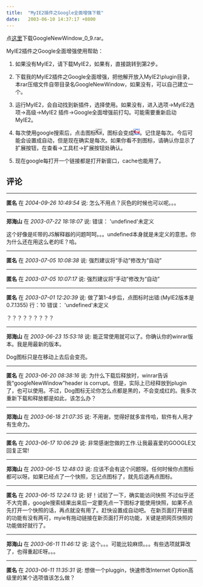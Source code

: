 ```yaml
---
title:  "MyIE2插件之Google全面增强下载"
date:   2003-06-10 14:37:17 +0800
---
```


点[这里](/images/2011/googlenewwindow/GoogleNewWindow_0_9.rar)下载GoogleNewWindow_0_9.rar。  

MyIE2插件之Google全面增强使用帮助：

  1. 如果没有MyIE2，请下载MyIE2，如果有，直接跳转到第2步。

  2. 下载我的MyIE2插件之Google全面增强，把他解开放入MyIE2\plugin目录，本rar压缩文件自带目录名GoogleNewWindow，如果没有，可以自己建立一个。

  3. 运行MyIE2，会自动找到新插件，选择使用。如果没有，进入选项->MyIE2选项->高级->MyIE2 插件->Google全面增强前打勾。可能需要重新启动MyIE2。

  4. 每次使用google搜索后，点击图标![](/images/2011/googlenewwindow/gagray.bmp)，图标会变成![](/images/2011/googlenewwindow/ga.bmp)。记住是每次。今后可能会设置成自动，但是现在确实是每次。如果你看不到图标，请确认你显示了扩展按钮，在查看->工具栏->扩展按钮处确认。

  5. 现在google每打开一个链接都是打开新窗口，cache也能用了。


## 评论

*****
**匿名** 在 *2004-09-26 10:49:54* 说: 怎么不用点？灰色的时候也可以呢。。。

*****
**郑海山** 在 *2003-07-22 18:18:07* 说: 错误： 'undefined'未定义

这个好像是IE带的JS解释器的问题呵呵。。。undefined本身就是未定义的意思。你为什么还在用这么老的IE？哈。

*****
**匿名** 在 *2003-07-05 10:08:38* 说: 强烈建议将“手动”修改为“自动” 

*****
**匿名** 在 *2003-07-05 10:07:17* 说: 强烈建议将“手动”修改为“自动”

*****
**匿名** 在 *2003-07-01 12:20:39* 说: 做了第1-4步后，点图标时出错:(MyIE2版本是 0.7.1355)
行：10
错误： 'undefined'未定义

？？？？？？？？？

*****
**郑海山** 在 *2003-06-23 15:53:18* 说: 能正常使用就可以了。你确认你的winrar版本。我是用最新的版本。

Dog图标只是在移动上去后会变亮。

*****
**匿名** 在 *2003-06-20 08:38:16* 说: 为什么下载后释放时，winrar告诉我“googleNewWindow”header is corrupt。但是，实际上已经释放到plugin了，也可以使用。不过，Dog图标无论你怎么点都是黑的，不会变成红的。我多次重新下载和释放都是如此，该怎么办？

*****
**郑海山** 在 *2003-06-18 21:07:35* 说: 不用谢，觉得好就多宣传哈，软件有人用才有生命力。


*****
**匿名** 在 *2003-06-17 10:06:29* 说: 非常感谢您做的工作.让我最喜爱的GOOGLE又回复正常!

*****
**郑海山** 在 *2003-06-15 12:48:03* 说: 应该不会有这个问题呀。任何时候你点图标都可以呀。如果已经点了一个快照，忘记点图标了，就先后退再点图标。


*****
**匿名** 在 *2003-06-15 12:24:13* 说: 好！试验了一下，确实能访问快照 
不过似乎还不大完善，google搜索结果出来后一定要先点一下图标才能使用快照，如果不点先打开一个快照的话，再点就没有用了。赶快设置成自动吧。 
在新页面打开链接的功能有没有两可，myie有拖动链接在新页面打开的功能，关键是把网页快照的功能做好就行了。

*****
**郑海山** 在 *2003-06-11 11:46:12* 说: 这个。。。可能比较麻烦。。。有些选项就算改了，也得重起IE呀。。。


*****
**匿名** 在 *2003-06-11 11:35:31* 说: 想做一个pluggin，快速修改Internet Option高级里的某个选项值该怎么做？

